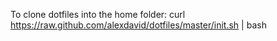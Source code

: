 To clone dotfiles into the home folder:
	curl https://raw.github.com/alexdavid/dotfiles/master/init.sh | bash
